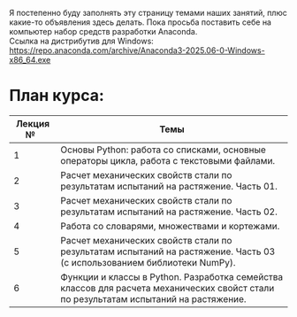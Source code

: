 Я постепенно буду заполнять эту страницу темами наших занятий, плюс какие-то объявления здесь делать.
Пока просьба поставить себе на компьютер набор средств разработки Anaconda.  
Ссылка на дистрибутив для Windows:  
https://repo.anaconda.com/archive/Anaconda3-2025.06-0-Windows-x86_64.exe

# План курса:

| Лекция № &nbsp;       | Темы |
|-----------------|-----------|
| 1     | Основы Python: работа со списками, основные операторы цикла, работа с текстовыми файлами.|
| 2     | Расчет механических свойств стали по результатам испытаний на растяжение. Часть 01.   |
| 3     | Расчет механических свойств стали по результатам испытаний на растяжение. Часть 02.   |
| 4     | Работа со словарями, множествами и кортежами.   |
| 5     | Расчет механических свойств стали по результатам испытаний на растяжение. Часть 03 (с использованием библиотеки NumPy).   |
| 6     | Функции и классы в Python. Разработка семейства классов для расчета механических свойст стали по результатам испытаний на растяжение. |

